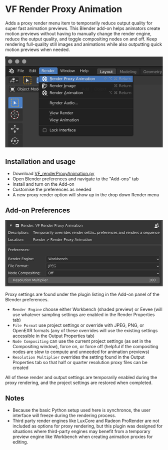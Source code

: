 # VF Render Proxy Animation

Adds a proxy render menu item to temporarily reduce output quality for super fast animation previews. This Blender add-on helps animators create motion previews without having to manually change the render engine, reduce the output quality, and toggle compositing nodes on and off. Keep rendering full-quality still images and animations while also outputting quick motion previews when needed.

![screenshot of Blender's Render menu with the add-on installed](images/menu.png)

## Installation and usage
- Download [VF_renderProxyAnimation.py](https://raw.githubusercontent.com/jeinselenVF/VF-BlenderRenderProxyAnimation/main/VF_renderProxyAnimation.py)
- Open Blender preferences and navigate to the "Add-ons" tab
- Install and turn on the Add-on
- Customise the preferences as needed
- A new proxy render option will show up in the drop down Render menu

## Add-on Preferences

![screenshot of the add-on's user preferences in the Blender Preferences Add-ons panel](images/preferences.png)

Proxy settings are found under the plugin listing in the Add-on panel of the Blender preferences.

- `Render Engine` choose either Workbench (shaded preview) or Eevee (will use whatever sampling settings are enabled in the Render Properties tab)
- `File Format` use project settings or override with JPEG, PNG, or OpenEXR formats (any of these overrides will use the existing settings accessible in the Output Properties tab)
- `Node Compositing` can use the current project settings (as set in the Compositing window), force on, or force off (helpful if the compositing nodes are slow to compute and unneeded for animation previews)
- `Resolution Multiplier` overrides the setting found in the Output Properties tab so that half or quarter resolution proxy files can be created

All of these render and output settings are temporarily enabled during the proxy rendering, and the project settings are restored when completed.

## Notes

- Because the basic Python setup used here is synchronos, the user interface will freeze during the rendering process.
- Third party render engines like LuxCore and Radeon ProRender are not included as options for proxy rendering, but this plugin was designed for situations where third-party engines may benefit from a temporary preview engine like Workbench when creating animation proxies for editing.